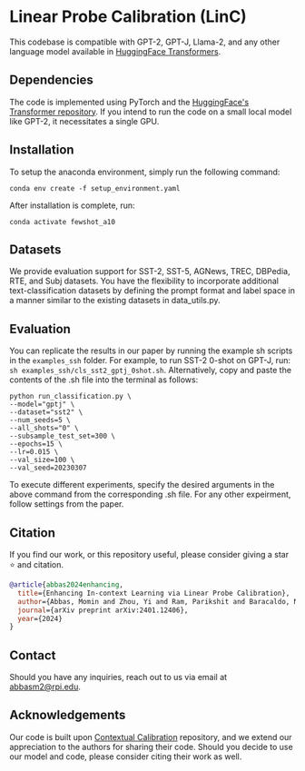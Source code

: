 # Linear Probe Calibration (LinC)

This codebase is compatible with GPT-2, GPT-J, Llama-2, and any other language model available in [HuggingFace Transformers](https://huggingface.co/models).


## Dependencies

The code is implemented using PyTorch and the [HuggingFace's Transformer repository](https://github.com/huggingface/pytorch-transformers). If you intend to run the code on a small local model like GPT-2, it necessitates a single GPU.

## Installation
To setup the anaconda environment, simply run the following command:
```
conda env create -f setup_environment.yaml
```

After installation is complete, run:
```
conda activate fewshot_a10
```

## Datasets
We provide evaluation support for SST-2, SST-5, AGNews, TREC, DBPedia, RTE, and Subj datasets. You have the flexibility to incorporate additional text-classification datasets by defining the prompt format and label space in a manner similar to the existing datasets in data_utils.py.

## Evaluation
You can replicate the results in our paper by running the example sh scripts in the `examples_ssh` folder. For example, to run SST-2 0-shot on GPT-J, run: `sh examples_ssh/cls_sst2_gptj_0shot.sh`. Alternatively, copy and paste the contents of the .sh file into the terminal as follows:

```
python run_classification.py \
--model="gptj" \
--dataset="sst2" \
--num_seeds=5 \
--all_shots="0" \
--subsample_test_set=300 \
--epochs=15 \
--lr=0.015 \
--val_size=100 \
--val_seed=20230307
```

To execute different experiments, specify the desired arguments in the above command from the corresponding .sh file. For any other expeirment, follow settings from the paper. 

## Citation
If you find our work, or this repository useful, please consider giving a star :star: and citation.
```bibtex
@article{abbas2024enhancing,
  title={Enhancing In-context Learning via Linear Probe Calibration},
  author={Abbas, Momin and Zhou, Yi and Ram, Parikshit and Baracaldo, Nathalie and Samulowitz, Horst and Salonidis, Theodoros and Chen, Tianyi},
  journal={arXiv preprint arXiv:2401.12406},
  year={2024}
}

```

## Contact
Should you have any inquiries, reach out to us via email at abbasm2@rpi.edu.


## Acknowledgements

Our code is built upon [Contextual Calibration](https://github.com/tonyzhaozh/few-shot-learning) repository, and we extend our appreciation to the authors for sharing their code. Should you decide to use our model and code, please consider citing their work as well.

